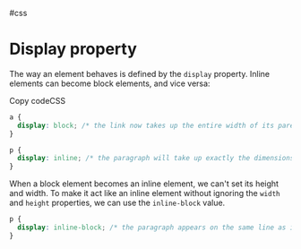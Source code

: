 #css 


# Display property

The way an element behaves is defined by the `display` property. Inline elements can become block elements, and vice versa:

Copy codeCSS

```css
a {
  display: block; /* the link now takes up the entire width of its parent and is located on a new line */
}

p {
  display: inline; /* the paragraph will take up exactly the dimensions that it needs for the content inside it and will show up on the same line as other inline elements */
}
```

When a block element becomes an inline element, we can't set its height and width. To make it act like an inline element without ignoring the `width` and `height` properties, we can use the `inline-block` value.

```css
p {
  display: inline-block; /* the paragraph appears on the same line as inline and inline-block elements, but we can set its height and width independently */
}
```